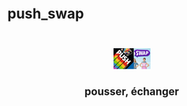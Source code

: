 # push_swap


<div align="center">
  <br>
  <br>
  <img src=https://github.com/barondugroove/push_swap/blob/main/srcs/push%20swap.jpg width="75">
  <br>
  <h2>pousser, échanger</h2>
</div>
